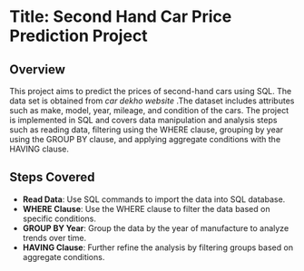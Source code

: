 # Title: Second Hand Car Price Prediction Project

## Overview
This project aims to predict the prices of second-hand cars using SQL. The data set is obtained from *car dekho website* .The dataset includes attributes such as make, model, year, mileage, and condition of the cars. The project is implemented in SQL and covers data manipulation and analysis steps such as reading data, filtering using the WHERE clause, grouping by year using the GROUP BY clause, and applying aggregate conditions with the HAVING clause.

## Steps Covered
- **Read Data**: Use SQL commands to import the data into SQL database.
- **WHERE Clause**: Use the WHERE clause to filter the data based on specific conditions.
- **GROUP BY Year**: Group the data by the year of manufacture to analyze trends over time.
- **HAVING Clause**: Further refine the analysis by filtering groups based on aggregate conditions.










